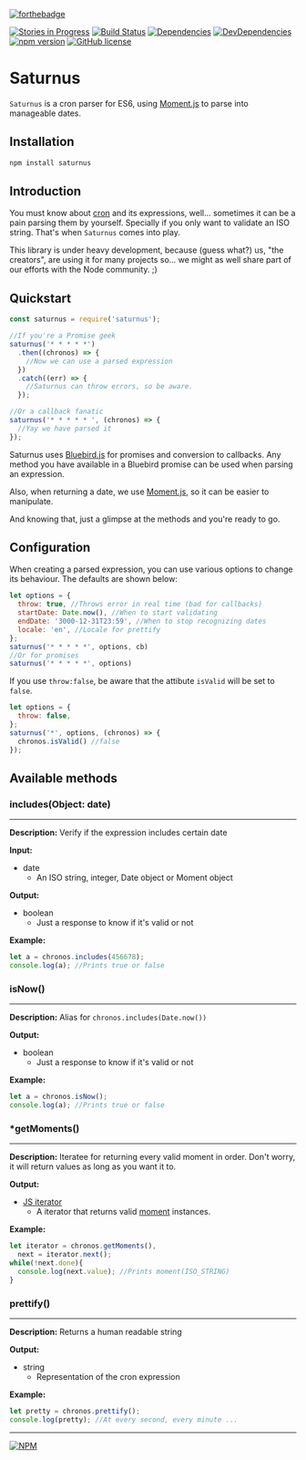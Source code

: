 [![forthebadge](http://forthebadge.com/images/badges/built-by-codebabes.svg)](http://forthebadge.com)

[![Stories in Progress](https://img.shields.io/waffle/label/malpercio/saturnus/in%20progress.svg?style=flat)](https://waffle.io/malpercio/saturnus)
[![Build Status](https://travis-ci.org/malpercio/saturnus.svg?branch=master)](https://travis-ci.org/malpercio/saturnus)
[![Dependencies](https://david-dm.org/malpercio/saturnus.svg)](https://travis-ci.org/malpercio/saturnus)
[![DevDependencies](https://david-dm.org/malpercio/saturnus/dev-status.svg)](https://david-dm.org/malpercio/saturnus)
[![npm version](https://badge.fury.io/js/saturnus.svg)](https://badge.fury.io/js/saturnus)
[![GitHub license](https://img.shields.io/badge/license-MIT-blue.svg)](https://raw.githubusercontent.com/malpercio/saturnus/master/LICENSE)

# Saturnus
`Saturnus` is a cron parser for ES6, using [Moment.js](https://momentjs.com/) to parse into manageable dates.

## Installation
```bash
npm install saturnus
```

## Introduction
You must know about [cron](https://www.wikiwand.com/en/Cron) and its expressions, well... sometimes it can be a pain parsing them by yourself. Specially if you only want to validate an ISO string. That's when `Saturnus` comes into play.

This library is under heavy development, because (guess what?) us, "the creators", are using it for many projects so... we might as well share part of our efforts with the Node community. ;)

## Quickstart

```js
const saturnus = require('saturnus');

//If you're a Promise geek
saturnus('* * * * *')
  .then((chronos) => {
    //Now we can use a parsed expression
  })
  .catch((err) => {
    //Saturnus can throw errors, so be aware.
  });

//Or a callback fanatic
saturnus('* * * * * ', (chronos) => {
  //Yay we have parsed it
});
```

Saturnus uses [Bluebird.js](http://bluebirdjs.com/docs/getting-started.html) for promises and conversion to callbacks. Any method you have available in a Bluebird promise can be used when parsing an expression.

Also, when returning a date, we use [Moment.js](momentjs.com), so it can be easier to manipulate.

And knowing that, just a glimpse at the methods and you're ready to go.

## Configuration

When creating a parsed expression, you can use various options to change its behaviour. The defaults are shown below:

```js
let options = {
  throw: true, //Throws error in real time (bad for callbacks)
  startDate: Date.now(), //When to start validating
  endDate: '3000-12-31T23:59', //When to stop recognizing dates
  locale: 'en', //Locale for prettify
};
saturnus('* * * * *', options, cb)
//Or for promises
saturnus('* * * * *', options)
```

If you use `throw:false`, be aware that the attibute `isValid` will be set to `false`.

```js
let options = {
  throw: false,
};
saturnus('*', options, (chronos) => {
  chronos.isValid() //false
});
```

## Available methods

### includes(Object: date)
---
**Description:** Verify if the expression includes certain date

**Input:**
* date
  - An ISO string, integer, Date object or Moment object

**Output:**
* boolean
  - Just a response to know if it's valid or not

**Example:**
```js
let a = chronos.includes(456678);
console.log(a); //Prints true or false
```

### isNow()
---
**Description:** Alias for `chronos.includes(Date.now())`

**Output:**
* boolean
  - Just a response to know if it's valid or not

**Example:**
```js
let a = chronos.isNow();
console.log(a); //Prints true or false
```

### *getMoments()
---
**Description:** Iteratee for returning every valid moment in order. Don't worry, it will return values as long as you want it to.

**Output:**
* [JS iterator](https://developer.mozilla.org/es/docs/Web/JavaScript/Guide/Iterators_and_Generators)
  - A iterator that returns valid [moment](momentjs.com) instances.

**Example:**
```js
let iterator = chronos.getMoments(),
  next = iterator.next();
while(!next.done){
  console.log(next.value); //Prints moment(ISO_STRING)
}
```

### prettify()
---
**Description:** Returns a human readable string

**Output:**
* string
  - Representation of the cron expression

**Example:**
```js
let pretty = chronos.prettify();
console.log(pretty); //At every second, every minute ...
```

_________________
[![NPM](https://nodei.co/npm/saturnus.png?downloads=true&downloadRank=true&stars=true)](https://nodei.co/npm/saturnus/)

